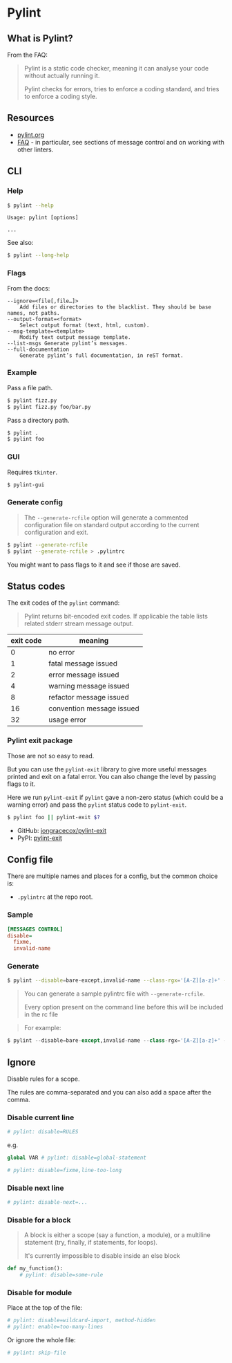 # Pylint

## What is Pylint?

From the FAQ:

> Pylint is a static code checker, meaning it can analyse your code without actually running it. 
> 
> Pylint checks for errors, tries to enforce a coding standard, and tries to enforce a coding style.


## Resources

- [pylint.org](https://pylint.org/)
- [FAQ](https://pylint.pycqa.org/en/latest/faq.html) - in particular, see sections of message control and on working with other linters.


## CLI

### Help

```sh
$ pylint --help
```
```
Usage: pylint [options]

...
```

See also:


```sh
$ pylint --long-help
```

### Flags

From the docs:

```
--ignore=<file[,file…]>
 	Add files or directories to the blacklist. They should be base names, not paths.
--output-format=<format>
 	Select output format (text, html, custom).
--msg-template=<template>
 	Modify text output message template.
--list-msgs	Generate pylint’s messages.
--full-documentation
 	Generate pylint’s full documentation, in reST format.
```

### Example

Pass a file path.

```sh
$ pylint fizz.py
$ pylint fizz.py foo/bar.py
```

Pass a directory path.

```sh
$ pylint .
$ pylint foo
```

### GUI

Requires `tkinter`.

```sh
$ pylint-gui
```

### Generate config

> The `--generate-rcfile` option will generate a commented configuration file on standard output according to the current configuration and exit.

```sh
$ pylint --generate-rcfile
$ pylint --generate-rcfile > .pylintrc
```

You might want to pass flags to it and see if those are saved.


## Status codes

The exit codes of the `pylint` command:

> Pylint returns bit-encoded exit codes. If applicable the table lists related stderr stream message output.

exit code	| meaning
--- | --- 
0	| no error
1	| fatal message issued	
2	| error message issued	
4	| warning message issued	
8	| refactor message issued	
16	| convention message issued	 
32	| usage error	

### Pylint exit package

Those are not so easy to read.

But you can use the `pylint-exit` library to give more useful messages printed and exit on a fatal error. You can also change the level by passing flags to it.

Here we run `pylint-exit` if `pylint` gave a non-zero status (which could be a warning error) and pass the `pylint` status code to `pylint-exit`.

```sh
$ pylint foo || pylint-exit $?
```

- GitHub: [jongracecox/pylint-exit](https://github.com/jongracecox/pylint-exit)
- PyPI: [pylint-exit](https://pypi.org/project/pylint-exit/)


## Config file

There are multiple names and places for a config, but the common choice is:

- `.pylintrc` at the repo root.


### Sample

```ini
[MESSAGES CONTROL]
disable=
  fixme,
  invalid-name
```

### Generate

```sh
$ pylint --disable=bare-except,invalid-name --class-rgx='[A-Z][a-z]+' --generate-rcfile
```

> You can generate a sample pylintrc file with `--generate-rcfile`.
> 
> Every option present on the command line before this will be included in the rc file

> For example:

```python
$ pylint --disable=bare-except,invalid-name --class-rgx='[A-Z][a-z]+' --generate-rcfile
```


## Ignore

Disable rules for a scope.

The rules are comma-separated and you can also add a space after the comma.

### Disable current line

```python
# pylint: disable=RULES
```

e.g.

```python
global VAR # pylint: disable=global-statement
```

```python
# pylint: disable=fixme,line-too-long
```


### Disable next line

```python
# pylint: disable-next=...
```

### Disable for a block

> A block is either a scope (say a function, a module), or a multiline statement (try, finally, if statements, for loops). 
> 
> It's currently impossible to disable inside an else block

```python
def my_function():
    # pylint: disable=some-rule
```

### Disable for module

Place at the top of the file:

```python
# pylint: disable=wildcard-import, method-hidden
# pylint: enable=too-many-lines
```

Or ignore the whole file:

```python
# pylint: skip-file
```
